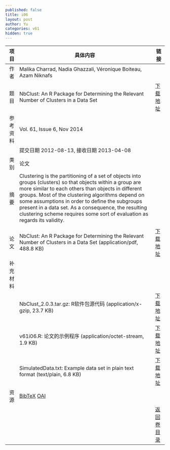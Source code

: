 ```yaml
---
published: false
title: i06
layout: post
author: Yu
categories: v61
hidden: true
---
```


| 项目 | 具体内容 | 链接 |
|---:|---|---|
| 作者 | Malika Charrad,  Nadia Ghazzali, Véronique Boiteau, Azam Niknafs| |
| 题目 |NbClust: An R Package for Determining the Relevant Number of Clusters in a Data Set | [下载地址](http://www.jstatsoft.org/v61/i06/paper) |
| 参考资料 |Vol. 61, Issue 6, Nov 2014 | |
| | 提交日期 2012-08-13, 接收日期 2013-04-08| | 
| 类别 | 论文| |
| 摘要 | Clustering is the partitioning of a set of objects into groups (clusters) so that objects within a group are more similar to each others than objects in different groups. Most of the clustering algorithms depend on some assumptions in order to define the subgroups present in a data set. As a consequence, the resulting clustering scheme requires some sort of evaluation as regards its validity.
| |
| 论文 | NbClust: An R Package for Determining the Relevant Number of Clusters in a Data Set  (application/pdf, 488.8 KB)| [下载地址](http://www.jstatsoft.org/v61/i06/paper) |
| 补充材料 | | |
| |NbClust_2.0.3.tar.gz: R软件包源代码  (application/x-gzip, 23.7 KB)|  [下载地址](http://www.jstatsoft.org/v61/i06/supp/1) |
| |v61i06.R:             论文的示例程序  (application/octet-stream, 1.9 KB)|  [下载地址](http://www.jstatsoft.org/v61/i06/supp/2) |
| |SimulatedData.txt:    Example data set in plain text format  (text/plain, 6.8 KB)|  [下载地址](http://www.jstatsoft.org/v61/i06/supp/3) |
| 资源 | [BibTeX](http://www.jstatsoft.org/v61/i06/bibtex) [OAI](http://www.jstatsoft.org/oai?verb=GetRecord&identifier=oai.jstatsoft/v61/i06&prefix=oai_dc)| |
| |  | [返回卷目录]({{site.baseurl}}/volume/v61.html) |